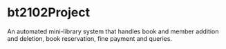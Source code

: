 # bt2102Project

An automated mini-library system that handles book and member addition and deletion, book reservation, fine payment and queries.

